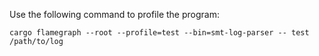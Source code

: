 Use the following command to profile the program:

```
cargo flamegraph --root --profile=test --bin=smt-log-parser -- test /path/to/log
```
